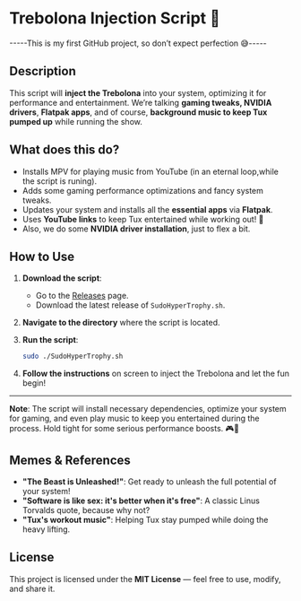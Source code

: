 # Trebolona Injection Script 🚀
-----This is my first GitHub project, so don’t expect perfection 😅-----
## Description

This script will **inject the Trebolona** into your system, optimizing it for performance and entertainment. We’re talking **gaming tweaks, NVIDIA drivers**, **Flatpak apps**, and of course, **background music to keep Tux pumped up** while running the show.

## What does this do?

- Installs MPV for playing music from YouTube (in an eternal loop,while the script is runing).
- Adds some gaming performance optimizations and fancy system tweaks.
- Updates your system and installs all the **essential apps** via **Flatpak**.
- Uses **YouTube links** to keep Tux entertained while working out! 💪
- Also, we do some **NVIDIA driver installation**, just to flex a bit.

## How to Use

1. **Download the script**:
    - Go to the [Releases](https://github.com/your-repo/trebolona/releases) page.
    - Download the latest release of `SudoHyperTrophy.sh`.

2. **Navigate to the directory** where the script is located.

3. **Run the script**:

    ```bash
    sudo ./SudoHyperTrophy.sh
    ```

4. **Follow the instructions** on screen to inject the Trebolona and let the fun begin!

---

**Note**: The script will install necessary dependencies, optimize your system for gaming, and even play music to keep you entertained during the process. Hold tight for some serious performance boosts. 🎮🚀

## Memes & References

- **"The Beast is Unleashed!"**: Get ready to unleash the full potential of your system!
- **"Software is like sex: it's better when it's free"**: A classic Linus Torvalds quote, because why not?
- **"Tux's workout music"**: Helping Tux stay pumped while doing the heavy lifting.



## License

This project is licensed under the **MIT License** — feel free to use, modify, and share it.

